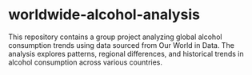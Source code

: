 # worldwide-alcohol-analysis
This repository contains a group project analyzing global alcohol consumption trends using data sourced from Our World in Data. The analysis explores patterns, regional differences, and historical trends in alcohol consumption across various countries. 
